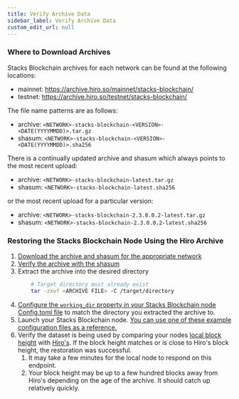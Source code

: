 ```yaml
---
title: Verify Archive Data
sidebar_label: Verify Archive Data
custom_edit_url: null
---
```


### Where to Download Archives

Stacks Blockchain archives for each network can be found at the following locations:

- mainnet: https://archive.hiro.so/mainnet/stacks-blockchain/
- testnet: https://archive.hiro.so/testnet/stacks-blockchain/

The file name patterns are as follows:

- archive: `<NETWORK>-stacks-blockchain-<VERSION>-<DATE(YYYYMMDD)>.tar.gz`
- shasum: `<NETWORK>-stacks-blockchain-<VERSION>-<DATE(YYYYMMDD)>.sha256`

There is a continually updated archive and shasum which always points to the most recent upload:

- archive: `<NETWORK>-stacks-blockchain-latest.tar.gz`
- shasum: `<NETWORK>-stacks-blockchain-latest.sha256`

or the most recent upload for a particular version:

- archive: `<NETWORK>-stacks-blockchain-2.3.0.0.2-latest.tar.gz`
- shasum: `<NETWORK>-stacks-blockchain-2.3.0.0.2-latest.sha256`

### Restoring the Stacks Blockchain Node Using the Hiro Archive

1. [Download the archive and shasum for the appropriate network](#where-to-download-archives)
1. [Verify the archive with the shasum](#verifying-integrity)
1. Extract the archive into the desired directory
   ```bash
       # Target directory must already exist
       tar -zxvf <ARCHIVE FILE> -C /target/directory
   ```
1. [Configure the `working_dir` property in your Stacks Blockchain node Config.toml file](https://docs.stacks.co/docs/nodes-and-miners/stacks-node-configuration#node) to match the directory you extracted the archive to.
1. Launch your Stacks Blockchain node. [You can use one of these example configuration files as a reference.](https://github.com/stacks-network/stacks-blockchain/tree/master/testnet/stacks-node/conf)
1. Verify the dataset is being used by comparing your nodes [local block height](http://localhost:20443/v2/info) with [Hiro's](https://api.hiro.so/v2/info). If the block height matches or is close to Hiro's block height, the restoration was successful.
   1. It may take a few minutes for the local node to respond on this endpoint.
   1. Your block height may be up to a few hundred blocks away from Hiro's depending on the age of the archive. It should catch up relatively quickly.
